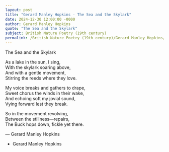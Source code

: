 ```yaml
---
layout: post
title: "Gerard Manley Hopkins - The Sea and the Skylark"
date: 2024-12-30 12:00:00 -0000
author: Gerard Manley Hopkins
quote: "The Sea and the Skylark"
subject: British Nature Poetry (19th century)
permalink: /British Nature Poetry (19th century)/Gerard Manley Hopkins/Gerard Manley Hopkins - The Sea and the Skylark
---
```


The Sea and the Skylark

As a lake in the sun, I sing,  
With the skylark soaring above,  
And with a gentle movement,  
Stirring the reeds where they love.

My voice breaks and gathers to drape,  
Sweet chorus the winds in their wake,  
And echoing soft my jovial sound,  
Vying forward lest they break.

So in the movement revolving,  
Between the stillness—repairs,  
The Buck hops down, fickle yet there.

— Gerard Manley Hopkins

- Gerard Manley Hopkins
